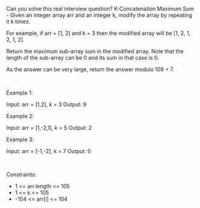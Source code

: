 Can you solve this real interview question? K-Concatenation Maximum Sum - Given an integer array arr and an integer k, modify the array by repeating it k times.

For example, if arr = [1, 2] and k = 3 then the modified array will be [1, 2, 1, 2, 1, 2].

Return the maximum sub-array sum in the modified array. Note that the length of the sub-array can be 0 and its sum in that case is 0.

As the answer can be very large, return the answer modulo 109 + 7.

 

Example 1:


Input: arr = [1,2], k = 3
Output: 9


Example 2:


Input: arr = [1,-2,1], k = 5
Output: 2


Example 3:


Input: arr = [-1,-2], k = 7
Output: 0


 

Constraints:

 * 1 <= arr.length <= 105
 * 1 <= k <= 105
 * -104 <= arr[i] <= 104